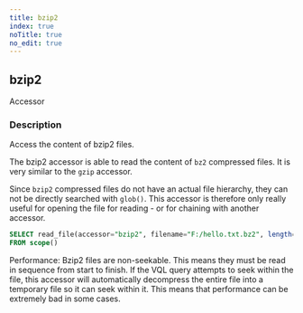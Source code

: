 ```yaml
---
title: bzip2
index: true
noTitle: true
no_edit: true
---
```




<div class="vql_item"></div>


## bzip2
<span class='vql_type pull-right page-header'>Accessor</span>


### Description

Access the content of bzip2 files.

The bzip2 accessor is able to read the content of `bz2` compressed
files. It is very similar to the `gzip` accessor.

Since `bzip2` compressed files do not have an actual file hierarchy,
they can not be directly searched with `glob()`. This accessor is
therefore only really useful for opening the file for reading - or for
chaining with another accessor.

```sql
SELECT read_file(accessor="bzip2", filename="F:/hello.txt.bz2", length=10)
FROM scope()
```

Performance: Bzip2 files are non-seekable. This means they must be
read in sequence from start to finish. If the VQL query attempts to
seek within the file, this accessor will automatically decompress the
entire file into a temporary file so it can seek within it. This means
that performance can be extremely bad in some cases.


